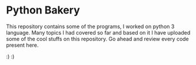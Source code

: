 # Python Bakery
This repository contains some of the programs, I worked on python 3 language.
Many topics I had covered so far and based on it I have uploaded some of the cool stuffs on this repository.
Go ahead and review every code present here. 

:)
:)

